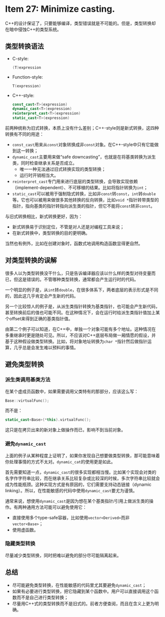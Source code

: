 # Item 27: Minimize casting.

C++的设计保证了，只要能够编译，类型错误就是不可能的。但是，类型转换却在暗中侵蚀C++的类型系统。

## 类型转换语法

- C-style:

  ```cpp
  (T)expression
  ```

- Function-style:

  ```cpp
  T(expression)
  ```

- C++-style:

  ```cpp
  const_cast<T>(expression)
  dynamic_cast<T>(expression)
  reinterpret_cast<T>(expression)
  static_cast<T>(expression)
  ```

前两种统称为旧式转换，本质上没有什么差别；C++-style则是新式转换，这四种转换有不同的用途：

- `const_cast`用来从`const`对象转换成非`const`对象。在C++-style中只有它能做到这一转换；
- `dynamic_cast`主要用来做“safe downcasting”，也就是在将基类转换为派生类，同时检查继承关系是否成立。
  - 唯一一种无法通过旧式转换实现的类型转换；
  - 运行时开销相当大。
- `reinterpret_cast`专门用来进行底层的类型转换，会导致实现依赖（implement-dependent）、不可移植的结果。比如将指针转换为`int`；
- `static_cast`可以被用于强制隐式转换，比如非`const`转`const`，`int`转`double`等。它也可以被用来做很多其他转换的反向转换，比如`void *`指针转带类型的指针，指向基类的指针转指向派生类的指针，但它不能将`const`转非`const`。

与旧式转换相比，新式转换更好，因为：

- 新式转换易于识别定位，不管是对人还是对编程工具来说；
- 在新式转换中，类型转换的目的更明确。

当然也有例外，比如在创建对象时，函数式地调用构造函数显得更自然。

## 对类型转换的误解

很多人以为类型转换没干什么，只是告诉编译器应该以什么样的类型对待变量而已，但这是错误的。不管哪种类型转换，通常都会产生运行时的代码。

一个明显的例子是，从`int`转`double`，在很多体系下，两者底层的表示形式是不同的，因此这几乎肯定会产生新的代码。

另一个比较惊人的例子是，从派生类指针转换为基类指针，也可能会产生新代码，甚至转换前后的值也可能不同。在这种情况下，会在运行时给派生类指针值加上某个offset来得到正确的基类指针值。

由第二个例子可以知道，在C++中，单独一个对象可能有多个地址。这种情况在多重继承时更是随处可见。所以，不应该对C++底层布局做一厢情愿的假设，并基于这种假设做类型转换。比如，将对象地址转换为`char *`指针然后做指针运算，几乎总是会发生难以预料的事情。

## 避免类型转换

### 派生类调用基类方法

在某个虚成员函数中，如果需要调用父类特有的那部分，应该这么写：

```cpp
Base::virtualFunc();
```

而不是：

```cpp
static_cast<Base>(*this).virtualFunc();
```

这只是在拷贝出来的新对象上做操作而已，影响不到当前对象。

### 避免`dynamic_cast`

上面的例子从某种程度上证明了，如果你发现自己想要做类型转换，那可能意味着你处理事情的方式不太对。`dynamic_cat`的使用更是如此。

首先需要知道一点，`dynamic_cast`的很多实现都相当慢。比如某个实现会对类的名字作字符串比较，而在继承关系比较复杂或比较深的时候，多次字符串比较就会成为性能瓶颈。这种实现方式是有原因的，它们需要支持动态链接（dynamic linking）。所以，在性能敏感的代码中使用`dynamic_cast`要尤为谨慎。

通常来说，想使用`dynamic_cast`是因为想在某个基类指针/引用上做派生类的操作。有两种通用方法可能可以避免使用它：

- 直接使用多个type-safe容器，比如使用`vector<Derived>`而非`vector<Base>`；
- 使用虚函数。

### 隐藏类型转换

尽量减少类型转换，同时把难以避免的部分尽可能隔离起来。

## 总结

- 尽可能避免类型转换，在性能敏感的代码里尤其要避免`dynamic_cast`；
- 如果有必要进行类型转换，把它隐藏到某个函数中。用户可以直接调用这个函数而不是自己进行类型转换；
- 尽量用C++式的类型转换而不是旧式的。前者方便查阅，而且在含义上更为明确。
